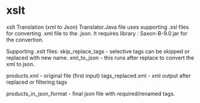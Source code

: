 # xslt
xslt Translation (xml to Json)
Translator.Java file uses supporting .xsl files for converting .xml file to the .json.
It requires library :  Saxon-B-9.0.jar for the convertion. 

Supporting .xslt files:
skip_replace_tags - selective tags can be skipped or replaced with new name. 
xml_to_json - this runs after replace to convert the xml to json. 

products.xml - original file (first input) 
tags_replaced.xml - xml output after replaced or filtering tags

products_in_json_format - final json file with required/renamed tags. 

